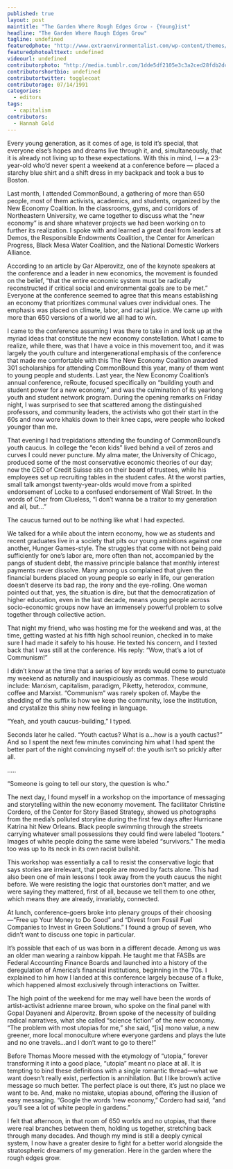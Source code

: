 ```yaml
---
published: true
layout: post
maintitle: "The Garden Where Rough Edges Grow - {Young}ist"
headline: "The Garden Where Rough Edges Grow"
tagline: undefined
featuredphoto: "http://www.extraenvironmentalist.com/wp-content/themes/Yen/timthumb.php?src=http://www.extraenvironmentalist.com/wp-content/uploads/2013/07/financing2.jpg&w=580&zc=1"
featuredphotoalttext: undefined
videourl: undefined
contributorphoto: "http://media.tumblr.com/1dde5df2105e3c3a2ced28fdb2dc85f7/tumblr_inline_n710xwdX0H1r7ixte.gif"
contributorshortbio: undefined
contributortwitter: togglecoat
contributorage: 07/14/1991
categories: 
  - editors
tags: 
  - capitalism
contributors: 
  - Hannah Gold
---
```


Every young generation, as it comes of age, is told it’s special, that everyone else’s hopes and dreams live through it, and, simultaneously, that it is already not living up to these expectations. With this in mind, I — a 23-year-old who’d never spent a weekend at a conference before — placed a starchy blue shirt and a shift dress in my backpack and took a bus to Boston. 

Last month, I attended CommonBound, a gathering of more than 650 people, most of them activists, academics, and students, organized by the New Economy Coalition. In the classrooms, gyms, and corridors of Northeastern University, we came together to discuss what the “new economy” is and share whatever projects we had been working on to further its realization. I spoke with and learned a great deal from leaders at Demos, the Responsible Endowments Coalition, the Center for American Progress, Black Mesa Water Coalition, and the National Domestic Workers Alliance. 

According to an article by Gar Alperovitz, one of the keynote speakers at the conference and a leader in new economics, the movement is founded on the belief, “that the entire economic system must be radically reconstructed if critical social and environmental goals are to be met.” Everyone at the conference seemed to agree that this means establishing an economy that prioritizes communal values over individual ones. The emphasis was placed on climate, labor, and racial justice. We came up with more than 650 versions of a world we all had to win. 

I came to the conference assuming I was there to take in and look up at the myriad ideas that constitute the new economy constellation. What I came to realize, while there, was that I have a voice in this movement too, and it was largely the youth culture and intergenerational emphasis of the conference that made me comfortable with this The New Economy Coalition awarded 301 scholarships for attending CommonBound this year, many of them went to young people and students. Last year, the New Economy Coalition’s annual conference, reRoute, focused specifically on “building youth and student power for a new economy,” and was the culmination of its yearlong youth and student network program. During the opening remarks on Friday night, I was surprised to see that scattered among the distinguished professors, and community leaders, the activists who got their start in the 60s and now wore khakis down to their knee caps, were people who looked younger than me. 

That evening I had trepidations attending the founding of CommonBound’s youth caucus. In college the “econ kids” lived behind a veil of zeros and curves I could never puncture. My alma mater, the University of Chicago, produced some of the most conservative economic theories of our day; now the CEO of Credit Suisse sits on their board of trustees, while his employees set up recruiting tables in the student cafes. At the worst parties, small talk amongst twenty-year-olds would move from a spirited endorsement of Locke to a confused endorsement of Wall Street. In the words of Cher from Clueless, “I don’t wanna be a traitor to my generation and all, but...”

The caucus turned out to be nothing like what I had expected. 

We talked for a while about the intern economy, how we as students and recent graduates live in a society that pits our young ambitions against one another, Hunger Games-style. The struggles that come with not being paid sufficiently for one’s labor are, more often than not, accompanied by the pangs of student debt, the massive principle balance that monthly interest payments never dissolve. Many among us complained that given the financial burdens placed on young people so early in life, our generation doesn’t deserve its bad rap, the irony and the eye-rolling. One woman pointed out that, yes, the situation is dire, but that the democratization of higher education, even in the last decade, means young people across socio-economic groups now have an immensely powerful problem to solve together through collective action. 

That night my friend, who was hosting me for the weekend and was, at the time, getting wasted at his fifth high school reunion, checked in to make sure I had made it safely to his house. He texted his concern, and I texted back that I was still at the conference. His reply: “Wow, that’s a lot of Communism!” 

I didn’t know at the time that a series of key words would come to punctuate my 
weekend as naturally and inauspiciously as commas. These would include: Marxism, 
capitalism, paradigm, Piketty, heterodox, commune, coffee and Marxist. “Communism” 
was rarely spoken of. Maybe the shedding of the suffix is how we keep the community, lose the institution, and crystalize this shiny new feeling in language.

“Yeah, and youth caucus-building,” I typed. 

Seconds later he called. “Youth cactus? What is a...how is a youth cactus?” And so I spent the next few minutes convincing him what I had spent the better part of the night convincing myself of: the youth isn’t so prickly after all. 

.....

“Someone is going to tell our story, the question is who.” 

The next day, I found myself in a workshop on the importance of messaging and storytelling within the new economy movement. The facilitator Christine Cordero, of 
the Center for Story Based Strategy, showed us photographs from the media’s polluted 
storyline during the first few days after Hurricane Katrina hit New Orleans. Black people swimming through the streets carrying whatever small possessions they could find were labeled “looters.” Images of white people doing the same were labeled “survivors.” The media too was up to its neck in its own racist bullshit. 

This workshop was essentially a call to resist the conservative logic that says stories are irrelevant, that people are moved by facts alone. This had also been one of main lessons I took away from the youth caucus the night before. We were resisting the logic that ourstories don’t matter, and we were saying they mattered, first of all, because we tell them to one other, which means they are already, invariably, connected. 

At lunch, conference-goers broke into plenary groups of their choosing—“Free up 
Your Money to Do Good” and “Divest from Fossil Fuel Companies to Invest in Green Solutions.” I found a group of seven, who didn’t want to discuss one topic in particular. 

It’s possible that each of us was born in a different decade. Among us was an older man wearing a rainbow kippah. He taught me that FASBs are Federal Accounting Finance 
Boards and launched into a history of the deregulation of America’s financial institutions, beginning in the ’70s. I explained to him how I landed at this conference largely because of a fluke, which happened almost exclusively through interactions on Twitter. 

The high point of the weekend for me may well have been the words of artist-activist 
adrienne maree brown, who spoke on the final panel with Gopal Dayaneni and Alperovitz. Brown spoke of the necessity of building radical narratives, what she called “science fiction” of the new economy. “The problem with most utopias for me,” she said, “[is] mono value, a new greener, more local monoculture where everyone gardens and plays the lute and no one travels...and I don’t want to go to there!”

Before Thomas Moore messed with the etymology of “utopia,” forever transforming it 
into a good place, “utopia” meant no place at all. It is tempting to bind these definitions with a single romantic thread—what we want doesn’t really exist, perfection is annihilation. But I like brown’s active message so much better. The perfect place is out there, it’s just no place we want to be. And, make no mistake, utopias abound, offering the illusion of easy messaging. “Google the words ‘new economy,” Cordero had said, “and you’ll see a lot of white people in gardens.” 

I felt that afternoon, in that room of 650 worlds and no utopias, that there were real branches between them, holding us together, stretching back through many decades. And though my mind is still a deeply cynical system, I now have a greater desire to fight for a better world alongside the stratospheric dreamers of my generation. Here in the garden where the rough edges grow.
